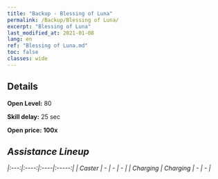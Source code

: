 ```yaml
---
title: "Backup - Blessing of Luna"
permalink: /Backup/Blessing of Luna/
excerpt: "Blessing of Luna"
last_modified_at: 2021-01-08
lang: en
ref: "Blessing of Luna.md"
toc: false
classes: wide
---
```

## Details

 **Open Level:** 80

 **Skill delay:** 25 sec

 **Open price:**  **100x** <i class="fas fa-gem"/>

## Assistance Lineup

  |:---:|:----:|:----|:-----:|
  | Caster | - | - | - |
  | Charging | Charging | - | - |
